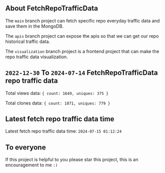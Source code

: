 ## About FetchRepoTrafficData

The `main` branch project can fetch specific repo everyday traffic data and save them in the MongoDB.

The `apis` branch project can expose the apis so that we can get our repo historical traffic data.

The `visualization` branch project is a frontend project that can make the repo traffic data visualization.

## `2022-12-30` To `2024-07-14` FetchRepoTrafficData repo traffic data

Total views data: `{ count: 1649, uniques: 375 }`

Total clones data: `{ count: 1071, uniques: 779 }`

## Latest fetch repo traffic data time

Latest fetch repo traffic data time: `2024-07-15 01:12:24`

## To everyone

If this project is helpful to you please star this project, this is an encouragement to me `:)`



